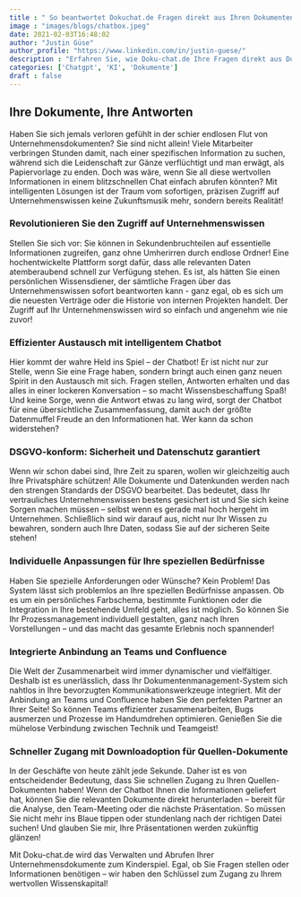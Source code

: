 ```yaml
---
title : " So beantwortet Dokuchat.de Fragen direkt aus Ihren Dokumenten"
image : "images/blogs/chatbox.jpeg"
date: 2021-02-03T16:48:02
author: "Justin Güse"
author_profile: "https://www.linkedin.com/in/justin-guese/"
description : "Erfahren Sie, wie Doku-chat.de Ihre Fragen direkt aus Dokumenten beantwortet. Profitieren Sie von KI-gestütztem Wissen und sicherem Datenschutz in Deutschland!"
categories: ['Chatgpt', 'KI', 'Dokumente']
draft : false
---
```


## Ihre Dokumente, Ihre Antworten  

Haben Sie sich jemals verloren gefühlt in der schier endlosen Flut von Unternehmensdokumenten? Sie sind nicht allein! Viele Mitarbeiter verbringen Stunden damit, nach einer spezifischen Information zu suchen, während sich die Leidenschaft zur Gänze verflüchtigt und man erwägt, als Papiervorlage zu enden. Doch was wäre, wenn Sie all diese wertvollen Informationen in einem blitzschnellen Chat einfach abrufen könnten? Mit intelligenten Lösungen ist der Traum vom sofortigen, präzisen Zugriff auf Unternehmenswissen keine Zukunftsmusik mehr, sondern bereits Realität!  

### Revolutionieren Sie den Zugriff auf Unternehmenswissen  

Stellen Sie sich vor: Sie können in Sekundenbruchteilen auf essentielle Informationen zugreifen, ganz ohne Umherirren durch endlose Ordner! Eine hochentwickelte Plattform sorgt dafür, dass alle relevanten Daten atemberaubend schnell zur Verfügung stehen. Es ist, als hätten Sie einen persönlichen Wissensdiener, der sämtliche Fragen über das Unternehmenswissen sofort beantworten kann - ganz egal, ob es sich um die neuesten Verträge oder die Historie von internen Projekten handelt. Der Zugriff auf Ihr Unternehmenswissen wird so einfach und angenehm wie nie zuvor!  

### Effizienter Austausch mit intelligentem Chatbot  

Hier kommt der wahre Held ins Spiel – der Chatbot! Er ist nicht nur zur Stelle, wenn Sie eine Frage haben, sondern bringt auch einen ganz neuen Spirit in den Austausch mit sich. Fragen stellen, Antworten erhalten und das alles in einer lockeren Konversation – so macht Wissensbeschaffung Spaß! Und keine Sorge, wenn die Antwort etwas zu lang wird, sorgt der Chatbot für eine übersichtliche Zusammenfassung, damit auch der größte Datenmuffel Freude an den Informationen hat. Wer kann da schon widerstehen?  

### DSGVO-konform: Sicherheit und Datenschutz garantiert  

Wenn wir schon dabei sind, Ihre Zeit zu sparen, wollen wir gleichzeitig auch Ihre Privatsphäre schützen! Alle Dokumente und Datenkunden werden nach den strengen Standards der DSGVO bearbeitet. Das bedeutet, dass Ihr vertrauliches Unternehmenswissen bestens gesichert ist und Sie sich keine Sorgen machen müssen – selbst wenn es gerade mal hoch hergeht im Unternehmen. Schließlich sind wir darauf aus, nicht nur Ihr Wissen zu bewahren, sondern auch Ihre Daten, sodass Sie auf der sicheren Seite stehen!  

### Individuelle Anpassungen für Ihre speziellen Bedürfnisse  

Haben Sie spezielle Anforderungen oder Wünsche? Kein Problem! Das System lässt sich problemlos an Ihre speziellen Bedürfnisse anpassen. Ob es um ein persönliches Farbschema, bestimmte Funktionen oder die Integration in Ihre bestehende Umfeld geht, alles ist möglich. So können Sie Ihr Prozessmanagement individuell gestalten, ganz nach Ihren Vorstellungen – und das macht das gesamte Erlebnis noch spannender!  

### Integrierte Anbindung an Teams und Confluence  

Die Welt der Zusammenarbeit wird immer dynamischer und vielfältiger. Deshalb ist es unerlässlich, dass Ihr Dokumentenmanagement-System sich nahtlos in Ihre bevorzugten Kommunikationswerkzeuge integriert. Mit der Anbindung an Teams und Confluence haben Sie den perfekten Partner an Ihrer Seite! So können Teams effizienter zusammenarbeiten, Bugs ausmerzen und Prozesse im Handumdrehen optimieren. Genießen Sie die mühelose Verbindung zwischen Technik und Teamgeist!  

### Schneller Zugang mit Downloadoption für Quellen-Dokumente  

In der Geschäfte von heute zählt jede Sekunde. Daher ist es von entscheidender Bedeutung, dass Sie schnellen Zugang zu Ihren Quellen-Dokumenten haben! Wenn der Chatbot Ihnen die Informationen geliefert hat, können Sie die relevanten Dokumente direkt herunterladen – bereit für die Analyse, den Team-Meeting oder die nächste Präsentation. So müssen Sie nicht mehr ins Blaue tippen oder stundenlang nach der richtigen Datei suchen! Und glauben Sie mir, Ihre Präsentationen werden zukünftig glänzen!  

Mit Doku-chat.de wird das Verwalten und Abrufen Ihrer Unternehmensdokumente zum Kinderspiel. Egal, ob Sie Fragen stellen oder Informationen benötigen – wir haben den Schlüssel zum Zugang zu Ihrem wertvollen Wissenskapital!